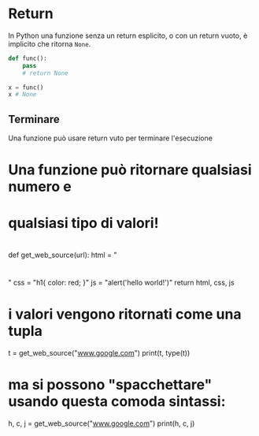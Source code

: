 # Return


In Python una funzione senza un return esplicito, o con un return vuoto, è implicito che ritorna `None`.

```python
def func():
    pass 
    # return None

x = func()
x # None
```

## Terminare

Una funzione può usare return vuto per terminare l'esecuzione


#
# Una funzione può ritornare qualsiasi numero e 
# qualsiasi tipo di valori!
#

def get_web_source(url):
    html = "<h1></h1>"
    css = "h1{ color: red; }"
    js = "alert('hello world!')"
    return html, css, js

# i valori vengono ritornati come una tupla
t = get_web_source("www.google.com")
print(t, type(t))

# ma si possono "spacchettare" usando questa comoda sintassi:
h, c, j = get_web_source("www.google.com")
print(h, c, j)



